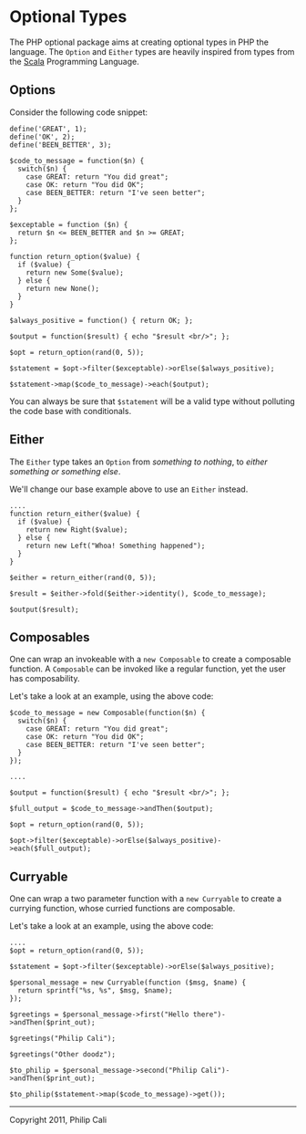 # Optional Types

The PHP optional package aims at creating optional types in PHP the language.
The `Option` and `Either` types are heavily inspired from types from the
[Scala][Scala] Programming Language.

[Scala]: http://www.scala-lang.org/

## Options

Consider the following code snippet:

```
define('GREAT', 1);
define('OK', 2);
define('BEEN_BETTER', 3);

$code_to_message = function($n) {
  switch($n) {
    case GREAT: return "You did great";
    case OK: return "You did OK";
    case BEEN_BETTER: return "I've seen better";
  }
};

$exceptable = function ($n) { 
  return $n <= BEEN_BETTER and $n >= GREAT; 
};

function return_option($value) {
  if ($value) {
    return new Some($value);
  } else {
    return new None();
  }
}

$always_positive = function() { return OK; };

$output = function($result) { echo "$result <br/>"; };

$opt = return_option(rand(0, 5));

$statement = $opt->filter($exceptable)->orElse($always_positive);

$statement->map($code_to_message)->each($output);
```

You can always be sure that `$statement` will be a valid type without
polluting the code base with conditionals.

## Either

The `Either` type takes an `Option` from _something to nothing_, to _either
something or something else_.

We'll change our base example above to use an `Either` instead.

```
....
function return_either($value) {
  if ($value) {
    return new Right($value);
  } else {
    return new Left("Whoa! Something happened");
  }
}

$either = return_either(rand(0, 5));

$result = $either->fold($either->identity(), $code_to_message);

$output($result);
```

## Composables

One can wrap an invokeable with a `new Composable` to create a composable
function. A `Composable` can be invoked like a regular function, yet the user
has composability.

Let's take a look at an example, using the above code: 

```
$code_to_message = new Composable(function($n) {
  switch($n) {
    case GREAT: return "You did great";
    case OK: return "You did OK";
    case BEEN_BETTER: return "I've seen better";
  }
});

....

$output = function($result) { echo "$result <br/>"; };

$full_output = $code_to_message->andThen($output);

$opt = return_option(rand(0, 5));

$opt->filter($exceptable)->orElse($always_positive)->each($full_output);
``` 

## Curryable

One can wrap a two parameter function with a `new Curryable` to create a
currying function, whose curried functions are composable.

Let's take a look at an example, using the above code:

```
....
$opt = return_option(rand(0, 5));

$statement = $opt->filter($exceptable)->orElse($always_positive);

$personal_message = new Curryable(function ($msg, $name) {
  return sprintf("%s, %s", $msg, $name);
});

$greetings = $personal_message->first("Hello there")->andThen($print_out);

$greetings("Philip Cali");

$greetings("Other doodz");

$to_philip = $personal_message->second("Philip Cali")->andThen($print_out);

$to_philip($statement->map($code_to_message)->get());
```

---

Copyright 2011, Philip Cali
